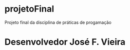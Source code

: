 # projetoFinal
Projeto final da disciplina de práticas de progamação  
# Desenvolvedor José F. Vieira

